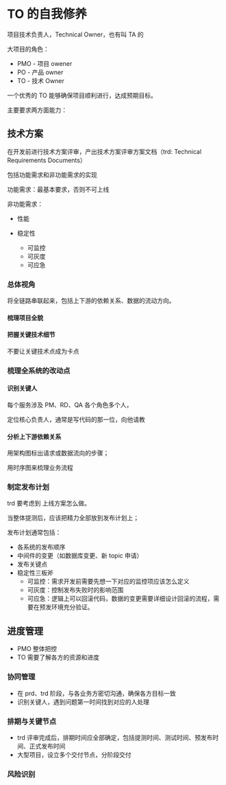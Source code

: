 # TO 的自我修养

项目技术负责人，Technical Owner，也有叫 TA 的

大项目的角色：

- PMO - 项目 owener
- PO - 产品 owner
- TO - 技术 Owner

一个优秀的 TO 能够确保项目顺利进行，达成预期目标。

主要要求两方面能力：

## 技术方案

在开发前进行技术方案评审，产出技术方案评审方案文档（trd: Technical Requirements Documents）

包括功能需求和非功能需求的实现

功能需求：最基本要求，否则不可上线

非功能需求：

- 性能

- 稳定性
  - 可监控
  - 可灰度
  - 可应急

### 总体视角

将全链路串联起来，包括上下游的依赖关系、数据的流动方向。

#### 梳理项目全貌

#### 把握关键技术细节

不要让关键技术点成为卡点

### 梳理全系统的改动点

#### 识别关键人

每个服务涉及 PM、RD、QA 各个角色多个人，

定位核心负责人，通常是写代码的那一位，向他请教

#### 分析上下游依赖关系

用架构图标出请求或数据流向的步骤；

用时序图来梳理业务流程

### 制定发布计划

trd 要考虑到 上线方案怎么做。

当整体提测后，应该把精力全部放到发布计划上；

发布计划通常包括：

- 各系统的发布顺序
- 中间件的变更（如数据库变更、新 topic 申请）
- 发布关键点
- 稳定性三板斧
  - 可监控：需求开发前需要先想一下对应的监控项应该怎么定义
  - 可灰度：控制发布失败时的影响范围
  - 可应急：逻辑上可以回滚代码，数据的变更需要详细设计回滚的流程，需要在预发环境充分验证。

## 进度管理

- PMO 整体把控
- TO 需要了解各方的资源和进度

### 协同管理

- 在 prd、trd 阶段，与各业务方密切沟通，确保各方目标一致
- 识别关键人，遇到问题第一时间找到对应的人处理

### 排期与关键节点

- trd 评审完成后，排期时间应全部确定，包括提测时间、测试时间、预发布时间、正式发布时间
- 大型项目，设立多个交付节点，分阶段交付

### 风险识别

